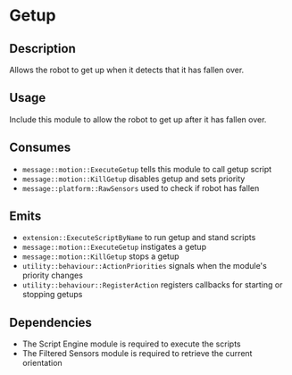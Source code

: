 # Getup

## Description

Allows the robot to get up when it detects that it has fallen over.

## Usage

Include this module to allow the robot to get up after it has fallen over.

## Consumes

- `message::motion::ExecuteGetup` tells this module to call getup script
- `message::motion::KillGetup` disables getup and sets priority
- `message::platform::RawSensors` used to check if robot has fallen

## Emits

- `extension::ExecuteScriptByName` to run getup and stand scripts
- `message::motion::ExecuteGetup` instigates a getup
- `message::motion::KillGetup` stops a getup
- `utility::behaviour::ActionPriorities` signals when the module's priority changes
- `utility::behaviour::RegisterAction` registers callbacks for starting or stopping getups

## Dependencies

- The Script Engine module is required to execute the scripts
- The Filtered Sensors module is required to retrieve the current orientation
